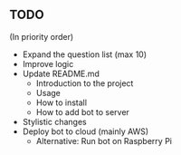 ## TODO
(In priority order)

- Expand the question list (max 10)
- Improve logic
- Update README.md
    - Introduction to the project
    - Usage
    - How to install
    - How to add bot to server
- Stylistic changes
- Deploy bot to cloud (mainly AWS)
    - Alternative: Run bot on Raspberry Pi
